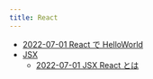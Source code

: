 ```yaml
---
title: React
---
```



- [2022-07-01 React で HelloWorld](./../../../d/2022/07/01/React_で_HelloWorld.md)
- [JSX](./JSX/index.md)
    - [2022-07-01 JSX React とは](./../../../d/2022/07/01/JSX_React_とは.md)




